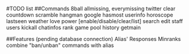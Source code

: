 #TODO list
##Commands
8ball
allmissing,
everymissing
twitter
clear
countdown
scramble
hangman
google
hasmost
userinfo
horoscope
lastseen
weather
love
power [enable/disable/clear/list]
search
edit
staff
users
kickall
chatinfos
rank
game
pool
history
getmain

##Features (pending database connection)
Alias'
Responses
Minranks
combine "ban/unban" commands with alias